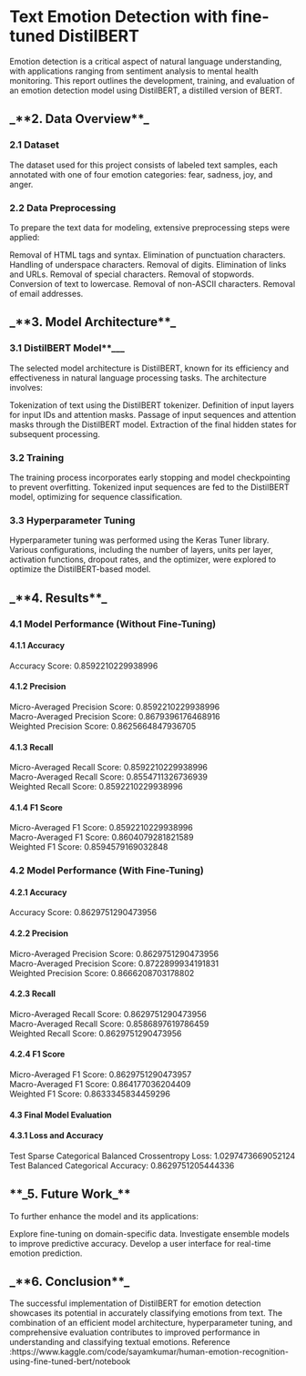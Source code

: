 <h1>Text Emotion Detection with fine-tuned DistilBERT </h1

Emotion detection is a critical aspect of natural language understanding, with applications ranging from sentiment analysis to mental health monitoring. This report outlines the development, training, and evaluation of an emotion detection model using DistilBERT, a distilled version of BERT.

<h2> _**2. Data Overview**_</h2> 
<h3>2.1 Dataset</h3>
The dataset used for this project consists of labeled text samples, each annotated with one of four emotion categories: fear, sadness, joy, and anger.

<h3>2.2 Data Preprocessing</h3>
To prepare the text data for modeling, extensive preprocessing steps were applied:

Removal of HTML tags and syntax.
Elimination of punctuation characters.
Handling of underspace characters.
Removal of digits.
Elimination of links and URLs.
Removal of special characters.
Removal of stopwords.
Conversion of text to lowercase.
Removal of non-ASCII characters.
Removal of email addresses.
<h2>_**3. Model Architecture**_</h2>
<h3>3.1 DistilBERT Model**___</h3>
The selected model architecture is DistilBERT, known for its efficiency and effectiveness in natural language processing tasks. The architecture involves:

Tokenization of text using the DistilBERT tokenizer.
Definition of input layers for input IDs and attention masks.
Passage of input sequences and attention masks through the DistilBERT model.
Extraction of the final hidden states for subsequent processing.
<h3>3.2 Training</h3>
The training process incorporates early stopping and model checkpointing to prevent overfitting. Tokenized input sequences are fed to the DistilBERT model, optimizing for sequence classification.

<h3>3.3 Hyperparameter Tuning</h3>
Hyperparameter tuning was performed using the Keras Tuner library. Various configurations, including the number of layers, units per layer, activation functions, dropout rates, and the optimizer, were explored to optimize the DistilBERT-based model.

<h2>_**4. Results**_</h2>
<h3>4.1 Model Performance (Without Fine-Tuning)</h3>
<h4>4.1.1 Accuracy</h4>
Accuracy Score: 0.8592210229938996<br>
<h4>4.1.2 Precision</h4>
Micro-Averaged Precision Score: 0.8592210229938996 <br>                                                                                                                
Macro-Averaged Precision Score: 0.8679396176468916<br>                                                                                                               
Weighted Precision Score: 0.8625664847936705<br>                                                                                                                       
<h4>4.1.3 Recall</h4>
Micro-Averaged Recall Score: 0.8592210229938996<br>
Macro-Averaged Recall Score: 0.8554711326736939<br>
Weighted Recall Score: 0.8592210229938996<br>
<h4>4.1.4 F1 Score</h4>
Micro-Averaged F1 Score: 0.8592210229938996<br>
Macro-Averaged F1 Score: 0.8604079281821589<br>
Weighted F1 Score: 0.8594579169032848<br>

<h3>4.2 Model Performance (With Fine-Tuning)</h3>
<h4>4.2.1 Accuracy</h4>
Accuracy Score: 0.8629751290473956<br>
<h4>4.2.2 Precision</h4>
Micro-Averaged Precision Score: 0.8629751290473956<br>
Macro-Averaged Precision Score: 0.8722899934191831<br>
Weighted Precision Score: 0.8666208703178802<br>
<h4>4.2.3 Recall</h4>
Micro-Averaged Recall Score: 0.8629751290473956<br>
Macro-Averaged Recall Score: 0.8586897619786459<br>
Weighted Recall Score: 0.8629751290473956<br>
<h4>4.2.4 F1 Score</h4>
Micro-Averaged F1 Score: 0.8629751290473957<br>
Macro-Averaged F1 Score: 0.864177036204409<br>
Weighted F1 Score: 		 0.8633345834459296<br>
<h4>4.3 Final Model Evaluation</h4>
<h4>4.3.1 Loss and Accuracy</h4>

Test Sparse Categorical Balanced Crossentropy Loss: 1.0297473669052124<br>
Test Balanced Categorical Accuracy: 0.8629751205444336<br>

<h2>**_5. Future Work_**</h2>
To further enhance the model and its applications:

Explore fine-tuning on domain-specific data.
Investigate ensemble models to improve predictive accuracy.
Develop a user interface for real-time emotion prediction.

<h2>_**6. Conclusion**_</h2>
The successful implementation of DistilBERT for emotion detection showcases its potential in accurately classifying emotions from text. The combination of an efficient model architecture, hyperparameter tuning, and comprehensive evaluation contributes to improved performance in understanding and classifying textual emotions.
Reference :<a>https://www.kaggle.com/code/sayamkumar/human-emotion-recognition-using-fine-tuned-bert/notebook</a> 
